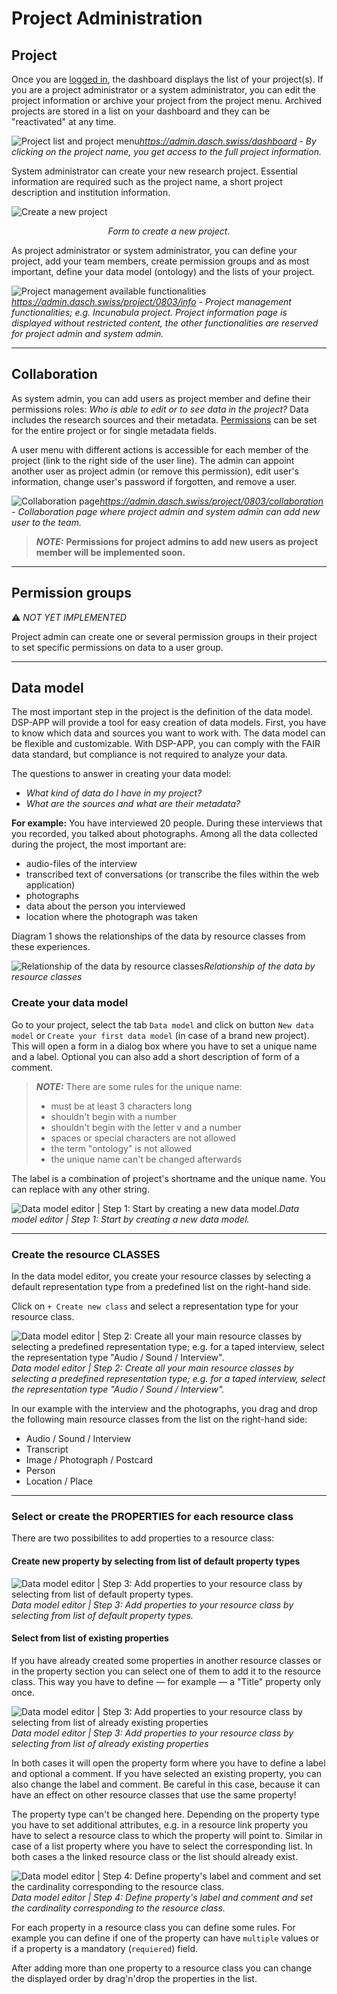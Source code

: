 # Project Administration

## Project

Once you are [logged in](/user-guide/#login), the dashboard displays the list of your project(s). If you are a project administrator or a system administrator, you can edit the project information or archive your project from the project menu. Archived projects are stored in a list on your dashboard and they can be "reactivated" at any time.

![Project list and project menu](../assets/images/project-list.png)*<https://admin.dasch.swiss/dashboard> - By clicking on the project name, you get access to the full project information.*

System administrator can create your new research project. Essential information are required such as the project name, a short project description and institution information.

![Create a new project](../assets/images/project-create-new.png)<center>*Form to create a new project.*</center>

As project administrator or system administrator, you can define your project, add your team members, create permission groups and as most important, define your data model (ontology) and the lists of your project.

![Project management available functionalities](../assets/images/project-info.png)*<https://admin.dasch.swiss/project/0803/info> - Project management functionalities; e.g. Incunabula project. Project information page is displayed without restricted content, the other functionalities are reserved for project admin and system admin.*

---

## Collaboration

As system admin, you can add users as project member and define their permissions roles: *Who is able to edit or to see data in the project?* Data includes the research sources and their metadata. [Permissions](/user-guide/project/#permission-groups) can be set for the entire project or for single metadata fields. 

A user menu with different actions is accessible for each member of the project (link to the right side of the user line). The admin can appoint another user as project admin (or remove this permission), edit user's information, change user's password if forgotten, and remove a user.

![Collaboration page](../assets/images/project-collaboration.png)*<https://admin.dasch.swiss/project/0803/collaboration> - Collaboration page where project admin and system admin can add new user to the team.*

> **_NOTE:_** **Permissions for project admins to add new users as project member will be implemented soon.**

---

## Permission groups
&#9888; *NOT YET IMPLEMENTED*

Project admin can create one or several permission groups in their project to set specific permissions on data to a user group.

---

## Data model

The most important step in the project is the definition of the data model. DSP-APP will provide a tool for easy creation of data models. First, you have to know which data and sources you want to work with. The data model can be flexible and customizable. With DSP-APP, you can comply with the FAIR data standard, but compliance is not required to analyze your data.

The questions to answer in creating your data model:

- *What kind of data do I have in my project?*
- *What are the sources and what are their metadata?*

**For example:** You have interviewed 20 people. During these interviews that you recorded, you talked about photographs. Among all the data collected during the project, the most important are:

- audio-files of the interview
- transcribed text of conversations (or transcribe the files within the web application)
- photographs
- data about the person you interviewed
- location where the photograph was taken

Diagram 1 shows the relationships of the data by resource classes from these experiences.

![Relationship of the data by resource classes](../assets/images/diagram-data-model.png)*Relationship of the data by resource classes*

### Create your data model

Go to your project, select the tab `Data model` and click on button `New data model` or `Create your first data model` (in case of a brand new project). This will open a form in a dialog box where you have to set a unique name and a label. Optional you can also add a short description of form of a comment.

> **_NOTE:_** There are some rules for the unique name:
>
> - must be at least 3 characters long
> - shouldn't begin with a number
> - shouldn't begin with the letter v and a number
> - spaces or special characters are not allowed
> - the term "ontology" is not allowed
> - the unique name can't be changed afterwards

The label is a combination of project's shortname and the unique name. You can replace with any other string.

![Data model editor | Step 1: Start by creating a new data model.](../assets/images/data-model-create.png)*Data model editor | Step 1: Start by creating a new data model.*

---

### Create the resource CLASSES

In the data model editor, you create your resource classes by selecting a default representation type from a predefined list on the right-hand side. 

Click on `+ Create new class` and select a representation type for your resource class.

![Data model editor | Step 2: Create all your main resource classes by selecting a predefined representation type; e.g. for a taped interview, select the representation type "Audio / Sound / Interview".](../assets/images/data-model-class-select-representation.png)*Data model editor | Step 2: Create all your main resource classes by selecting a predefined representation type; e.g. for a taped interview, select the representation type "Audio / Sound / Interview".*

In our example with the interview and the photographs, you drag and drop the following main resource classes from the list on the right-hand side:

- Audio / Sound / Interview
- Transcript
- Image / Photograph / Postcard
- Person
- Location / Place

---

### Select or create the PROPERTIES for each resource class

<!-- TODO: nice idea, but not yet implemented >>> The predefined resource classes offer a suggested list of metadata fields. This list could help to create a data model simply and quickly. It's also possible to deselect the suggested metadata fields (e.g., no metadata), to adapt others and to customize them. -->

There are two possibilites to add properties to a resource class:

#### Create new property by selecting from list of default property types

![Data model editor | Step 3: Add properties to your resource class by selecting from list of default property types.](../assets/images/data-model-property-select-type.png)*Data model editor | Step 3: Add properties to your resource class by selecting from list of default property types.*

#### Select from list of existing properties

If you have already created some properties in another resource classes or in the property section <!-- TODO: add link to property section as soon this section exists --> you can select one of them to add it to the resource class. This way you have to define — for example — a "Title" property only once.

![Data model editor | Step 3: Add properties to your resource class by selecting from list of already existing properties](../assets/images/data-model-property-select-existing.png)*Data model editor | Step 3: Add properties to your resource class by selecting from list of already existing properties*

In both cases it will open the property form where you have to define a label and optional a comment. If you have selected an existing property, you can also change the label and comment. Be careful in this case, because it can have an effect on other resource classes that use the same property! 

The property type can't be changed here. Depending on the property type you have to set additional attributes, e.g. in a resource link property you have to select a resource class to which the property will point to. Similar in case of a list property where you have to select the corresponding list. In both cases a the linked resource class or the list should already exist.

![Data model editor | Step 4: Define property's label and comment and set the cardinality corresponding to the resource class.](../assets/images/data-model-property-create.png)*Data model editor | Step 4: Define property's label and comment and set the cardinality corresponding to the resource class.*

For each property in a resource class you can define some rules. For example you can define if one of the property can have `multiple` values or if a property is a mandatory (`requiered`) field.

After adding more than one property to a resource class you can change the displayed order by drag'n'drop the properties in the list.

<!--- TODO: add definition for each property type and maybe also for the representation type

### Connect SOURCE TYPES in the data model (optional)

If you have reusable metadata value in a resource type (A), you should create an additional resource type (B) and drag-and-drop it over the metadata field of the first resource type (A) to connect the two data types.
E.g., For the metadata "Photographer" in resource type "Photograph", you should create a resource type "Person" and connect it in "Photograph".

![Data model editor 4: Manage connections between the resource classes.](../assets/images/data-model-example.png)*Data model editor 4: Manage connections between the resource classes.*

---

## Lists
&#9888; *WORK IN PROGRESS*

Projects often need to define lists or hierarchies of categories that can be assigned to many different sources. Lists can be created by project admin and system admin. 

![Project lists](../assets/images/project-lists.png)*https://app2.dasch.swiss/project/0803/lists - Project lists: create a new list, add items by selecting the language and enter the corresponding value, repeat for each translation and press the + sign to create another item to the same level.*

**The edition of items and child items will be implemented in a later version.**
-->
